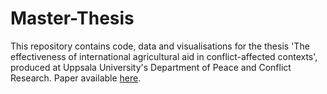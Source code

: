 # Master-Thesis
This repository contains code, data and visualisations for the thesis 'The effectiveness of international agricultural aid in conflict-affected contexts', produced at Uppsala University's Department of Peace and Conflict Research. Paper available [here](https://www.diva-portal.org/smash/record.jsf?pid=diva2%3A1562119&dswid=929).
